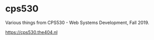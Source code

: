# cps530

Various things from CPS530 - Web Systems Development, Fall 2019.

https://cps530.the404.nl
